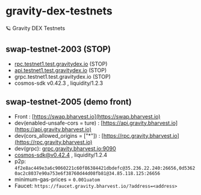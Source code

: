 # gravity-dex-testnets
🪐 Gravity DEX Testnets

## swap-testnet-2003 (STOP)
- [rpc.testnet1.test.gravitydex.io](https://rpc.testnet1.test.gravitydex.io) (STOP)
- [api.testnet1.test.gravitydex.io](https://api.testnet1.test.gravitydex.io) (STOP)
- grpc.testnet1.test.gravitydex.io (STOP)
- cosmos-sdk v0.42.3 , liquidity/1.2.3

## swap-testnet-2005 (demo front)
- Front : [https://swap.bharvest.io](https://swap.bharvest.io)
- dev(enabled-unsafe-cors = ture) : [https://api.gravity.bharvest.io](https://api.gravity.bharvest.io)
- dev(cors_allowed_origins = ["*"]) : [https://rpc.gravity.bharvest.io](https://rpc.gravity.bharvest.io)
- dev(grpc): [grpc.gravity.bharvest.io:9090](grpc.gravity.bharvest.io:9090) 
- cosmos-sdk@v0.42.4 , liquidity/1.2.4
- p2p: `4f2e8ac449e3a6c9060221c60f86384421dbdefc@35.236.22.240:26656,0d53620ac2c8037e90a753e6f38760d44d08fb81@34.85.118.125:26656`
- minimum-gas-prices = `0.001uatom`
- Faucet: `https://faucet.gravity.bharvest.io/?address=<address>`
